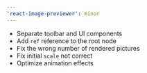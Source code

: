 ```yaml
---
'react-image-previewer': minor
---
```


- Separate toolbar and UI components
- Add `ref` reference to the root node
- Fix the wrong number of rendered pictures
- Fix initial `scale` not correct
- Optimize animation effects
